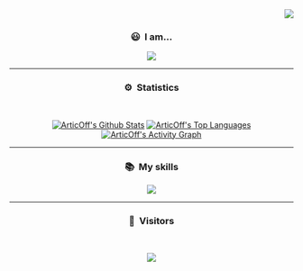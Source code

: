 <div align="right">
<img src="https://camo.githubusercontent.com/25cebc5cae4a01ff5d3e1199aac7e4b83bcf1d341f6313173a994727d17a3ecb/68747470733a2f2f692e616c6578666c69706e6f74652e6465762f346839336775792e706e67"/>
</div>

### <p align="center">😃 &nbsp;I am...</p>
<p align="center">
  <img src="https://user-images.githubusercontent.com/81034458/206860154-956c8589-3a10-4922-8c90-54c84d13ea48.png" />
</p>

---

### <p align="center">⚙️ &nbsp;Statistics</p>
<br>
<p align="center">
<a href="https://github.com/ArticOff"><img alt="ArticOff's Github Stats" src="https://github-readme-stats.vercel.app/api?username=ArticOff&show_icons=true&count_private=true&theme=react&hide_border=true&bg_color=0D1117" /></a>
  <a href="https://github.com/ArticOff"><img alt="ArticOff's Top Languages" src="https://github-readme-stats.vercel.app/api/top-langs/?username=ArticOff&langs_count=8&count_private=true&layout=compact&theme=react&hide_border=true&bg_color=0D1117" /></a>
<a href="https://github.com/ArticOff"><img alt="ArticOff's Activity Graph" src="https://activity-graph.herokuapp.com/graph?username=ArticOff&bg_color=0D1117&color=5BCDEC&line=5BCDEC&point=FFFFFF&hide_border=true" /></a>
  
</p>

---

### <p align="center">📚 &nbsp;My skills</p>

<p align="center">
    <a href="https://skillicons.dev">
        <img src="https://skillicons.dev/icons?i=js,html,css,py,github,git,c,cs,cpp,vscode,nodejs,blender,discord,bots,dotnet,lua,md,netlify,regex,stackoverflow,twitter,visualstudio,workers&perline=12" />
    </a>
</p>

---

### <p align="center">👀 &nbsp;Visitors</p>
<br>
<p align="center">
  <img src="https://profile-counter.glitch.me/ArticOff/count.svg" />
</p>
